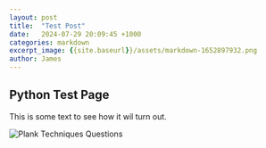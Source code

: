 ```yaml
---
layout: post
title:  "Test Post"
date:   2024-07-29 20:09:45 +1000
categories: markdown
excerpt_image: {{site.baseurl}}/assets/markdown-1652897932.png 
author: James 
---
```


## Python Test Page 

This is some text to see how it wil turn out.


![Plank Techniques Questions]({{site.baseurl}}/assets/plank.gif)